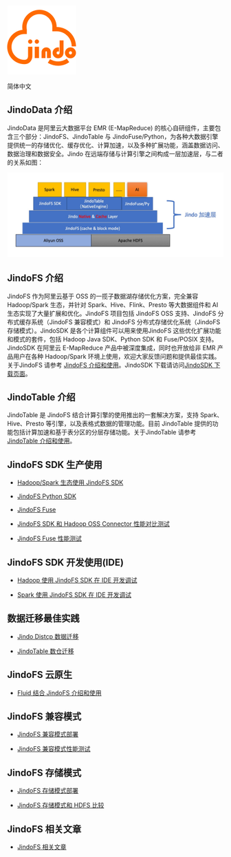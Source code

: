
![](logo/JindoFS.png)

简体中文

## JindoData 介绍

JindoData 是阿里云大数据平台 EMR (E-MapReduce) 的核心自研组件，主要包含三个部分：JindoFS、JindoTable 与 JindoFuse/Python，为各种大数据引擎提供统一的存储优化、缓存优化、计算加速，以及多种扩展功能，涵盖数据访问、数据治理和数据安全。Jindo 在远端存储与计算引擎之间构成一层加速层，与二者的关系如图：

![](pic/jindo_introduction.png)

## JindoFS 介绍

JindoFS 作为阿里云基于 OSS 的一揽子数据湖存储优化方案，完全兼容 Hadoop/Spark 生态，并针对 Spark、Hive、Flink、Presto 等大数据组件和 AI 生态实现了大量扩展和优化。JindoFS 项目包括 JindoFS OSS 支持、JindoFS 分布式缓存系统（JindoFS 兼容模式）和 JindoFS 分布式存储优化系统（JindoFS 存储模式）。JindoSDK 是各个计算组件可以用来使用JindoFS 这些优化扩展功能和模式的套件，包括 Hadoop Java SDK、Python SDK 和 Fuse/POSIX 支持。JindoSDK 在阿里云 E-MapReduce 产品中被深度集成，同时也开放给非 EMR 产品用户在各种 Hadoop/Spark 环境上使用，欢迎大家反馈问题和提供最佳实践。关于JindoFS 请参考 [JindoFS 介绍和使用](https://help.aliyun.com/document_detail/199488.html)。JindoSDK 下载请访问[JindoSDK 下载页面](/docs/jindofs_sdk_download.md)。

## JindoTable 介绍

JindoTable 是 JindoFS 结合计算引擎的使用推出的一套解决方案，支持 Spark、Hive、Presto 等引擎，以及表格式数据的管理功能。目前 JindoTable 提供的功能包括计算加速和基于表分区的分层存储功能。关于JindoTable 请参考 [JindoTable 介绍和使用](/docs/jindotable/jindotable.md)。

## JindoFS SDK 生产使用

* [Hadoop/Spark 生态使用 JindoFS SDK](docs/jindofs_sdk_overview.md)

* [JindoFS Python SDK](docs/pyjindo/jindosdk_python_sdk.md)

* [JindoFS Fuse](docs/jindofs_fuse/jindofs_fuse_overview.md)

* [JindoFS SDK 和 Hadoop OSS Connector 性能对比测试](docs/jindofs_sdk_vs_hadoop_sdk.md)

* [JindoFS Fuse 性能测试](docs/jindofs_fuse/jindofs_fuse_benchmark.md)

## JindoFS SDK 开发使用(IDE)

* [Hadoop 使用 JindoFS SDK 在 IDE 开发调试](docs/jindofs_sdk_ide_hadoop.md)

* [Spark 使用 JindoFS SDK 在 IDE 开发调试](docs/spark/jindofs_sdk_ide_spark.md)

## 数据迁移最佳实践

* [Jindo Distcp 数据迁移](docs/jindo_distcp/jindo_distcp_overview.md)

* [JindoTable 数仓迁移](docs/jindotable/jindotable_data_migration.md)

## JindoFS 云原生

* [Fluid 结合 JindoFS 介绍和使用](docs/jindo_fluid/jindo_fluid_overview.md)

## JindoFS 兼容模式

* [JindoFS 兼容模式部署](docs/jindofs_cache_mode_deploy.md)

* [JindoFS 兼容模式性能测试](docs/comparisons/jindofs_cache_vs_no_cache.md)

## JindoFS 存储模式

* [JindoFS 存储模式部署](docs/jindofs_block_mode_deploy.md)

* [JindoFS 存储模式和 HDFS 比较](docs/comparisons/jindofs_block_vs_hdfs.md)

## JindoFS 相关文章

* [JindoFS 相关文章](docs/jindofs_articles.md)

